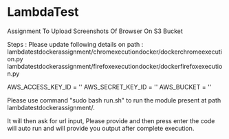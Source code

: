 # LambdaTest
Assignment To Upload Screenshots Of Browser On S3 Bucket

Steps : 
Please update following details on path : lambdatestdockerassignment/chromexecutiondocker/dockerchromeexecution.py
					  lambdatestdockerassignment/firefoxexecutiondocker/dockerfirefoxexecution.py
					 															
AWS_ACCESS_KEY_ID = ''
AWS_SECRET_KEY_ID = ''
AWS_BUCKET = ''

Please use command "sudo bash run.sh" to run the module present at path lambdatestdockerassignment/.

It will then ask for url input, Please provide and then press enter the code will auto run and will provide you output after complete execution.
